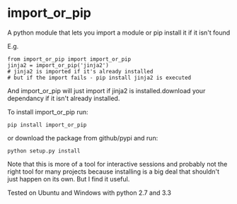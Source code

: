 import_or_pip
=============

A python module that lets you import a module or pip install it if it isn't found

E.g.

    from import_or_pip import import_or_pip
    jinja2 = import_or_pip('jinja2')
    # jinja2 is imported if it's already installed
    # but if the import fails - pip install jinja2 is executed

And import_or_pip will just import if jinja2 is installed.download your dependancy if it isn't already installed.

To install import_or_pip run:

    pip install import_or_pip

or download the package from github/pypi and run:

    python setup.py install

Note that this is more of a tool for interactive sessions and probably not the
right tool for many projects because installing is a big deal that
shouldn't just happen on its own. But I find it useful.


Tested on Ubuntu and Windows with python 2.7 and 3.3